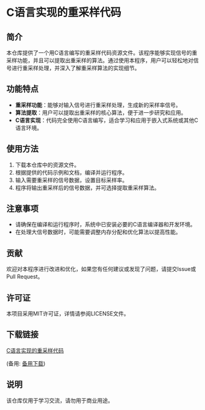 # C语言实现的重采样代码

## 简介
本仓库提供了一个用C语言编写的重采样代码资源文件。该程序能够实现信号的重采样功能，并且可以提取出重采样的算法。通过使用本程序，用户可以轻松地对信号进行重采样处理，并深入了解重采样算法的实现细节。

## 功能特点
- **重采样功能**：能够对输入信号进行重采样处理，生成新的采样率信号。
- **算法提取**：用户可以提取出重采样的核心算法，便于进一步研究和应用。
- **C语言实现**：代码完全使用C语言编写，适合学习和应用于嵌入式系统或其他C语言环境。

## 使用方法
1. 下载本仓库中的资源文件。
2. 根据提供的代码示例和文档，编译并运行程序。
3. 输入需要重采样的信号数据，设置目标采样率。
4. 程序将输出重采样后的信号数据，并可选择提取重采样算法。

## 注意事项
- 请确保在编译和运行程序时，系统中已安装必要的C语言编译器和开发环境。
- 在处理大信号数据时，可能需要调整内存分配和优化算法以提高性能。

## 贡献
欢迎对本程序进行改进和优化，如果您有任何建议或发现了问题，请提交Issue或Pull Request。

## 许可证
本项目采用MIT许可证，详情请参阅LICENSE文件。

## 下载链接
[C语言实现的重采样代码](https://pan.quark.cn/s/88250f802d2c) 

(备用: [备用下载](https://pan.baidu.com/s/1GWZrPeex_RazzDsN5y-OLA?pwd=1234))

## 说明

该仓库仅用于学习交流，请勿用于商业用途。
